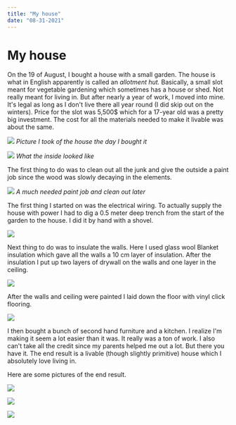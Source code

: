 ```yaml
---
title: "My house"
date: "08-31-2021"
---
```


# My house

On the 19 of August, I bought a house with a small garden. The house is what in English apparently is called an _allotment hut._ Basically, a small slot meant for vegetable gardening which sometimes has a house or shed. Not really meant for living in. But after nearly a year of work, I moved into mine. It's legal as long as I don't live there all year round (I did skip out on the winters). Price for the slot was 5,500$ which for a 17-year old was a pretty big investment. The cost for all the materials needed to make it livable was about the same.

![](/media/my-house/first.png)
_Picture I took of the house the day I bought it_

![](/media/my-house/inside.jpg)
_What the inside looked like_

The first thing to do was to clean out all the junk and give the outside a paint job since the wood was slowly decaying in the elements.

![](/media/my-house/front.jpg)
_A much needed paint job and clean out later_

The first thing I started on was the electrical wiring. To actually supply the house with power I had to dig a 0.5 meter deep trench from the start of the garden to the house. I did it by hand with a shovel.

![](/media/my-house/dig.jpg)

Next thing to do was to insulate the walls. Here I used glass wool Blanket insulation which gave all the walls a 10 cm layer of insulation. After the insulation I put up two layers of drywall on the walls and one layer in the ceiling.

![](/media/my-house/dry-wall.jpg)

After the walls and ceiling were painted I laid down the floor with vinyl click flooring.

![](/media/my-house/floor.jpg)

I then bought a bunch of second hand furniture and a kitchen. I realize I'm making it seem a lot easier than it was. It really was a ton of work. I also can't take all the credit since my parents helped me out a lot. But there you have it. The end result is a livable (though slightly primitive) house which I absolutely love living in.

Here are some pictures of the end result.

![](/media/my-house/door.jpg)

![](/media/my-house/kitchen.jpg)

![](/media/my-house/bed.jpg)
